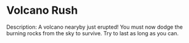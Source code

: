 # Volcano Rush

Description: A volcano nearyby just erupted! You must now dodge the burning rocks from the sky to survive. Try to last as long as you can.

